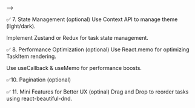 <!-- 🎯 Task: Build a Personal Task Manager App
<!-- Objective: Create a Task Manager App where users can add, edit, delete, and organize their tasks with features like filtering, persistence, and navigation.

🛠 Features to Implement
✅ 1. Setting Up the Project
Use Vite to initialize a React app.

Organize components in components/, pages/, and hooks/. --> -->

<!-- ✅ 2. JSX & Components
Create Functional Components for:

TaskList (displays tasks)

TaskItem (each task) -->

<!-- TaskForm (input for new tasks) -->

<!-- Use props to pass task data between components. -->

<!-- ✅ 3. State & Hooks
Use useState for managing:

Task list.

Input fields.

Task completion status.

Use useEffect to persist tasks in localStorage. -->

<!-- ✅ 4. Event Handling & Forms
Handle form submission in TaskForm.

Use controlled inputs (useState) for form values. -->

<!-- ✅ 5. Styling in React
Implement CSS Modules for scoped styling.

Use Tailwind CSS or Styled Components for UI enhancements. -->

<!-- ✅ 6. Routing (React Router dom)
Implement a multi-page layout using react-router-dom.

Pages:

Home – Displays all tasks.

Completed – Shows only completed tasks.

Add Task – Form to add a new task. -->

✅ 7. State Management (optional)
Use Context API to manage theme (light/dark).

Implement Zustand or Redux for task state management.

✅ 8. Performance Optimization (optional)
Use React.memo for optimizing TaskItem rendering.

Use useCallback & useMemo for performance boosts.

<!-- ✅ 9. API Integration
Fetch dummy tasks from https://jsonplaceholder.typicode.com/todos.

Display fetched tasks on app load. -->

✅10. Pagination (optional)

✅ 11. Mini Features for Better UX (optinal)
Drag and Drop to reorder tasks using react-beautiful-dnd.

<!-- Search Bar to filter tasks dynamically. -->
